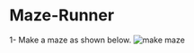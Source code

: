 # Maze-Runner

1- Make a maze as shown below.
![make maze](https://user-images.githubusercontent.com/109045277/210183708-82bfb19e-07a9-46cb-bb34-aa51b549d60e.png)
